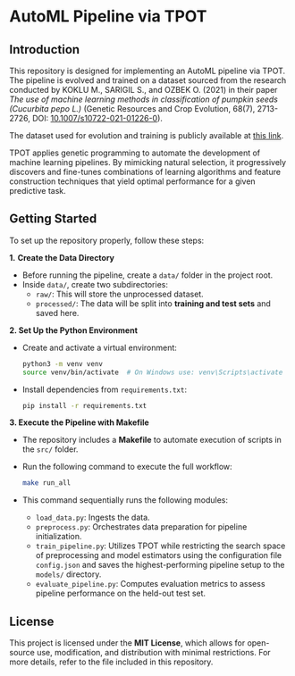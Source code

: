 # AutoML Pipeline via TPOT

## Introduction  

This repository is designed for implementing an AutoML pipeline via TPOT. The pipeline is evolved and trained on a dataset sourced from the research conducted by KOKLU M., SARIGIL S., and OZBEK O. (2021) in their paper *The use of machine learning methods in classification of pumpkin seeds (Cucurbita pepo L.)* (Genetic Resources and Crop Evolution, 68(7), 2713-2726, DOI: [10.1007/s10722-021-01226-0](https://doi.org/10.1007/s10722-021-01226-0)).  

The dataset used for evolution and training is publicly available at [this link](https://www.muratkoklu.com/datasets/).  

TPOT applies genetic programming to automate the development of machine learning pipelines. By mimicking natural selection, it progressively discovers and fine-tunes combinations of learning algorithms and feature construction techniques that yield optimal performance for a given predictive task.

## Getting Started 

To set up the repository properly, follow these steps:  

**1.** **Create the Data Directory**  
   - Before running the pipeline, create a `data/` folder in the project root.  
   - Inside `data/`, create two subdirectories:  
     - `raw/`: This will store the unprocessed dataset.  
     - `processed/`: The data will be split into **training and test sets** and saved here.
  
**2. Set Up the Python Environment**  
 
   - Create and activate a virtual environment:  

     ```sh
     python3 -m venv venv
     source venv/bin/activate  # On Windows use: venv\Scripts\activate 
     ```

   - Install dependencies from `requirements.txt`:  

     ```sh
     pip install -r requirements.txt 
     ``` 

**3. Execute the Pipeline with Makefile**  
   - The repository includes a **Makefile** to automate execution of scripts in the `src/` folder.  
   - Run the following command to execute the full workflow:  

     ```sh
     make run_all  
     ```  
   
   - This command sequentially runs the following modules:
     - `load_data.py`: Ingests the data.
     - `preprocess.py`: Orchestrates data preparation for pipeline initialization.   
     - `train_pipeline.py`: Utilizes TPOT while restricting the search space of preprocessing and model estimators using the configuration file `config.json` and saves the highest-performing pipeline setup to the `models/` directory.  
     - `evaluate_pipeline.py`: Computes evaluation metrics to assess pipeline performance on the held-out test set. 


## License  

This project is licensed under the **MIT License**, which allows for open-source use, modification, and distribution with minimal restrictions. For more details, refer to the file included in this repository.  
